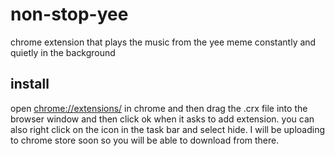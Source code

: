 # non-stop-yee
chrome extension that plays the music from the yee meme constantly and quietly in the background

## install 
open [chrome://extensions/](chrome://extensions/) in chrome and then drag the .crx file into the browser window and then click ok when it asks to add extension. you can also right click on the icon in the task bar and select hide. I will be uploading to chrome store soon so you will be able to download from there. 
